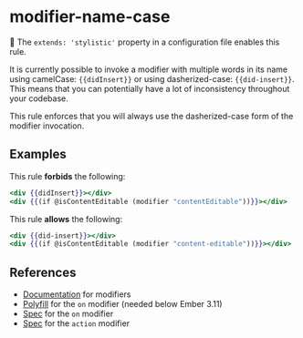 # modifier-name-case

💅 The `extends: 'stylistic'` property in a configuration file enables this rule.

It is currently possible to invoke a modifier with multiple words in its name
using camelCase: `{{didInsert}}` or using dasherized-case: `{{did-insert}}`.
This means that you can potentially have a lot of inconsistency throughout your
codebase.

This rule enforces that you will always use the dasherized-case form of the
modifier invocation.

## Examples

This rule **forbids** the following:

```hbs
<div {{didInsert}}></div>
<div {{(if @isContentEditable (modifier "contentEditable"))}}></div>
```

This rule **allows** the following:

```hbs
<div {{did-insert}}></div>
<div {{(if @isContentEditable (modifier "content-editable"))}}></div>
```

## References

* [Documentation](https://guides.emberjs.com/release/components/template-lifecycle-dom-and-modifiers/#toc_event-handlers) for modifiers
* [Polyfill](https://github.com/buschtoens/ember-on-modifier) for the `on` modifier (needed below Ember 3.11)
* [Spec](http://api.emberjs.com/ember/release/classes/Ember.Templates.helpers/methods/fn?anchor=on) for the `on` modifier
* [Spec](https://api.emberjs.com/ember/release/classes/Ember.Templates.helpers/methods/action?anchor=action) for the `action` modifier
